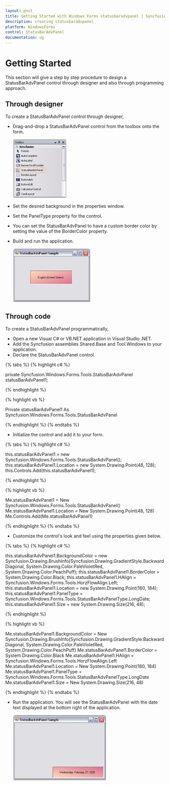 ```yaml
---
layout: post
title: Getting Started with Windows Forms statusbaradvpanel | Syncfusion
description: creating statusbaradvpanel
platform: WindowsForms
control: StatusBarAdvPanel
documentation: ug
---
```


# Getting Started

This section will give a step by step procedure to design a StatusBarAdvPanel control through designer and also through programming approach.

## Through designer

To create a StatusBarAdvPanel control through designer,

* Drag-and-drop a StatusBarAdvPanel control from the toolbox onto the form.

  ![](Overview_images/Overview_img80.jpeg)

* Set the desired background in the properties window.
* Set the PanelType property for the control.
* You can set the StatusBarAdvPanel to have a custom border color by setting the value of the BorderColor property.
* Build and run the application.

  ![](Overview_images/Overview_img81.jpeg) 
  
## Through code

To create a StatusBarAdvPanel programmatically,

* Open a new Visual C# or VB.NET application in Visual Studio .NET.
* Add the Syncfusion assemblies Shared.Base and Tool.Windows to your application.
* Declare the StatusBarAdvPanel control.

{% tabs %}
{% highlight c# %}

private Syncfusion.Windows.Forms.Tools.StatusBarAdvPanel statusBarAdvPanel1;

{% endhighlight %}

{% highlight vb %}

Private statusBarAdvPanel1 As Syncfusion.Windows.Forms.Tools.StatusBarAdvPanel

{% endhighlight %}
{% endtabs %}

* Initialize the control and add it to your form.

{% tabs %}
{% highlight c# %}

this.statusBarAdvPanel1 = new Syncfusion.Windows.Forms.Tools.StatusBarAdvPanel();
this.statusBarAdvPanel1.Location = new System.Drawing.Point(48, 128);
this.Controls.Add(this.statusBarAdvPanel1);

{% endhighlight %}

{% highlight vb %}

Me.statusBarAdvPanel1 = New Syncfusion.Windows.Forms.Tools.StatusBarAdvPanel()
Me.statusBarAdvPanel1.Location = New System.Drawing.Point(48, 128)
Me.Controls.Add(Me.statusBarAdvPanel1)

{% endhighlight %}
{% endtabs %}

* Customize the control's look and feel using the properties given below.

{% tabs %}
{% highlight c# %}

this.statusBarAdvPanel1.BackgroundColor = new Syncfusion.Drawing.BrushInfo(Syncfusion.Drawing.GradientStyle.BackwardDiagonal, System.Drawing.Color.PaleVioletRed, System.Drawing.Color.PeachPuff);
this.statusBarAdvPanel1.BorderColor = System.Drawing.Color.Black;
this.statusBarAdvPanel1.HAlign = Syncfusion.Windows.Forms.Tools.HorzFlowAlign.Left;
this.statusBarAdvPanel1.Location = new System.Drawing.Point(160, 184);
this.statusBarAdvPanel1.PanelType = Syncfusion.Windows.Forms.Tools.StatusBarAdvPanelType.LongDate;
this.statusBarAdvPanel1.Size = new System.Drawing.Size(216, 48);

{% endhighlight %}

{% highlight vb %}

Me.statusBarAdvPanel1.BackgroundColor = New Syncfusion.Drawing.BrushInfo(Syncfusion.Drawing.GradientStyle.BackwardDiagonal, System.Drawing.Color.PaleVioletRed, System.Drawing.Color.PeachPuff)
Me.statusBarAdvPanel1.BorderColor = System.Drawing.Color.Black
Me.statusBarAdvPanel1.HAlign = Syncfusion.Windows.Forms.Tools.HorzFlowAlign.Left
Me.statusBarAdvPanel1.Location = New System.Drawing.Point(160, 184)
Me.statusBarAdvPanel1.PanelType = Syncfusion.Windows.Forms.Tools.StatusBarAdvPanelType.LongDate
Me.statusBarAdvPanel1.Size = New System.Drawing.Size(216, 48)

{% endhighlight %}
{% endtabs %}

* Run the application. You will see the StatusBarAdvPanel with the date text displayed at the bottom right of the application.

  ![](Overview_images/Overview_img82.jpeg) 